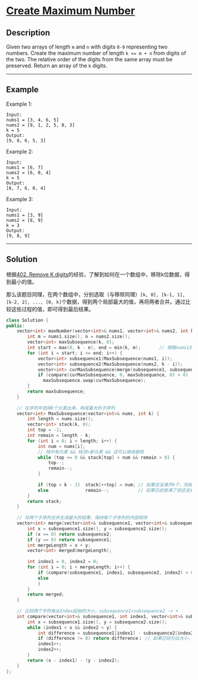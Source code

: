 # [Create Maximum Number](https://leetcode.com/problems/create-maximum-number/)

## Description
Given two arrays of length `m` and `n` with digits `0-9` representing two numbers. 
Create the maximum number of length `k <= m + n` from digits of the two. 
The relative order of the digits from the same array must be preserved. Return an array of the `k` digits.

---

## Example

Example 1:
```
Input:
nums1 = [3, 4, 6, 5]
nums2 = [9, 1, 2, 5, 8, 3]
k = 5
Output:
[9, 8, 6, 5, 3]
```

Example 2:
```
Input:
nums1 = [6, 7]
nums2 = [6, 0, 4]
k = 5
Output:
[6, 7, 6, 0, 4]
```

Example 3:
```
Input:
nums1 = [3, 9]
nums2 = [8, 9]
k = 3
Output:
[9, 8, 9]
```

---

## Solution
根据[402. Remove K digits](https://github.com/Kexin-Tang/CS-Zoo/blob/main/LeetCode/402.%20Remove%20K%20Digits.md)的经验，了解到如何在一个数组中，移除k位数据，得到最小的值。

那么该题目同理，在两个数组中，分别选取（与移除同理）`[k, 0], [k-1, 1], [k-2, 2], ..., [0, k]`个数据，得到两个局部最大的值，再将两者合并。通过比较这些过程的值，即可得到最后结果。

```c++
class Solution {
public:
    vector<int> maxNumber(vector<int>& nums1, vector<int>& nums2, int k) {
        int m = nums1.size(), n = nums2.size();
        vector<int> maxSubsequence(k, 0);
        int start = max(0, k - n), end = min(k, m);       // 根据nums1的大小，生成遍历的可能pair
        for (int i = start; i <= end; i++) {
            vector<int> subsequence1(MaxSubsequence(nums1, i));
            vector<int> subsequence2(MaxSubsequence(nums2, k - i));
            vector<int> curMaxSubsequence(merge(subsequence1, subsequence2));
            if (compare(curMaxSubsequence, 0, maxSubsequence, 0) > 0) 
              maxSubsequence.swap(curMaxSubsequence);
        }
        return maxSubsequence;
    }
    
    // 在序列中选择k个元素出来，构成最大的子序列
    vector<int> MaxSubsequence(vector<int>& nums, int k) {
        int length = nums.size();
        vector<int> stack(k, 0);
        int top = -1;
        int remain = length - k;
        for (int i = 0; i < length; i++) {
            int num = nums[i];
            // 栈中有元素 && 栈顶<新元素 && 还可以继续删除
            while (top >= 0 && stack[top] < num && remain > 0) {
                top--;
                remain--;
            }
            
            if (top < k - 1)  stack[++top] = num; // 如果还没凑齐k个，则继续放入
            else              remain--;           // 如果已经放满了但还没有删除足够多，则直接删除尾部元素
        }
        return stack;
    }
    
    // 将两个子序列合并生成最大的结果，保持每个子序列的内部顺序
    vector<int> merge(vector<int>& subsequence1, vector<int>& subsequence2) {
        int x = subsequence1.size(), y = subsequence2.size();
        if (x == 0) return subsequence2;
        if (y == 0) return subsequence1;
        int mergeLength = x + y;
        vector<int> merged(mergeLength);
        
        int index1 = 0, index2 = 0;
        for (int i = 0; i < mergeLength; i++) {
            if (compare(subsequence1, index1, subsequence2, index2) > 0)  merged[i] = subsequence1[index1++];
            else                                                          merged[i] = subsequence2[index2++];
            }
        }
        return merged;
    }
    
    // 比较两个字符串从Index起始的大小，subsequence1>subsequence2 -> +
    int compare(vector<int>& subsequence1, int index1, vector<int>& subsequence2, int index2) {
        int x = subsequence1.size(), y = subsequence2.size();
        while (index1 < x && index2 < y) {
            int difference = subsequence1[index1] - subsequence2[index2];
            if (difference != 0) return difference； // 如果已经分出大小，则直接返回结果
            index1++;
            index2++;
        }
        return (x - index1) - (y - index2);
    }
};
```


